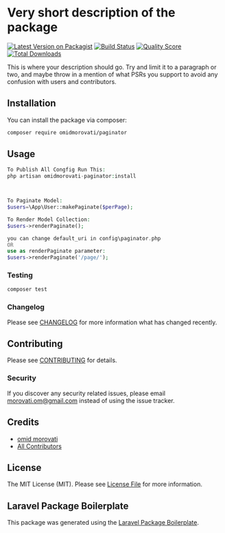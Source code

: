 # Very short description of the package

[![Latest Version on Packagist](https://img.shields.io/packagist/v/omidmorovati/paginator.svg?style=flat-square)](https://packagist.org/packages/omidmorovati/paginator)
[![Build Status](https://img.shields.io/travis/omidmorovati/paginator/master.svg?style=flat-square)](https://travis-ci.org/omidmorovati/paginator)
[![Quality Score](https://img.shields.io/scrutinizer/g/omidmorovati/paginator.svg?style=flat-square)](https://scrutinizer-ci.com/g/omidmorovati/paginator)
[![Total Downloads](https://img.shields.io/packagist/dt/omidmorovati/paginator.svg?style=flat-square)](https://packagist.org/packages/omidmorovati/paginator)

This is where your description should go. Try and limit it to a paragraph or two, and maybe throw in a mention of what PSRs you support to avoid any confusion with users and contributors.

## Installation

You can install the package via composer:

```bash
composer require omidmorovati/paginator
```

## Usage

``` php
To Publish All Congfig Run This:
php artisan omidmorovati-paginator:install



To Paginate Model:
$users=\App\User::makePaginate($perPage);

To Render Model Collection:
$users->renderPaginate();

you can change default_uri in config\paginator.php
OR 
use as renderPaginate parameter:
$users->renderPaginate('/page/');
```

### Testing

``` bash
composer test
```

### Changelog

Please see [CHANGELOG](CHANGELOG.md) for more information what has changed recently.

## Contributing

Please see [CONTRIBUTING](CONTRIBUTING.md) for details.

### Security

If you discover any security related issues, please email morovati.om@gmail.com instead of using the issue tracker.

## Credits

- [omid morovati](https://github.com/omidmorovati)
- [All Contributors](../../contributors)

## License

The MIT License (MIT). Please see [License File](LICENSE.md) for more information.

## Laravel Package Boilerplate

This package was generated using the [Laravel Package Boilerplate](https://laravelpackageboilerplate.com).
